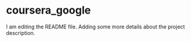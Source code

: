 # coursera_google

I am editing the README file. Adding some more details about the project description.
